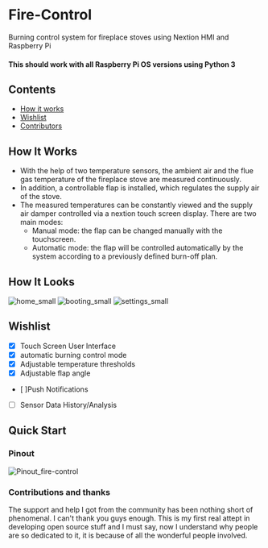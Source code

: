 # Fire-Control
Burning control system for fireplace stoves using Nextion HMI and Raspberry Pi

#### This should work with all Raspberry Pi OS versions using Python 3

## Contents
 - [How it works](#how-it-works)
 - [Wishlist](#wishlist)
 - [Contributors](#contributions-and-thanks)


## How It Works
- With the help of two temperature sensors, the ambient air and the flue gas temperature of the fireplace stove are measured continuously.
- In addition, a controllable flap is installed, which regulates the supply air of the stove.
- The measured temperatures can be constantly viewed and the supply air damper controlled via a nextion touch screen display. There are two main modes:
	- Manual mode: the flap can be changed manually with the touchscreen.
	- Automatic mode: the flap will be controlled automatically by the system according to a previously defined burn-off plan. 

## How It Looks
![home_small](https://user-images.githubusercontent.com/53577414/123110636-8fc34f00-d43c-11eb-9348-e81a96ed954e.png)
![booting_small](https://user-images.githubusercontent.com/53577414/123110642-905be580-d43c-11eb-8eb2-37df1d14c5b0.png)
![settings_small](https://user-images.githubusercontent.com/53577414/123110644-90f47c00-d43c-11eb-8065-2305f856193a.png)

## Wishlist
- [x] Touch Screen User Interface
- [x] automatic burning control mode
- [x] Adjustable temperature thresholds
- [X] Adjustable flap angle
- [ ]Push Notifications
- [ ] Sensor Data History/Analysis

## Quick Start
### Pinout 
![Pinout_fire-control](https://user-images.githubusercontent.com/53577414/123318071-19534980-d52f-11eb-9d3f-2edc4d2faeeb.png)

### Contributions and thanks
The support and help I got from the community has been nothing short of phenomenal. I can't thank you guys enough. This is my first real attept in developing open source stuff and I must say, now I understand why people are so dedicated to it, it is because of all the wonderful people involved.


